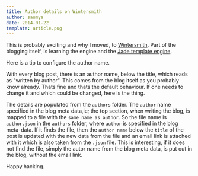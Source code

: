 ```yaml
---
title: Author details on Wintersmith
author: saumya
date: 2014-01-22
template: article.pug
---
```



This is probably exciting and why I moved, to [Wintersmith][1]. Part of the blogging itself, is learning the engine and the [Jade template engine][2].      

Here is a tip to configure the author name.      

With every blog post, there is an author name, below the title, which reads as "written by author". This comes from the blog itself as you probably know already. Thats fine and thats the default behaviour. If one needs to change it and which could be changed, here is the thing.      

The details are populated from the `authors` folder. The `author` name specified in the blog meta data,ie; the top section, when writing the blog, is mapped to a file with the `same name as author`. So the file name is `author.json` in the `authors` folder, where `author` is specified in the blog meta-data. If it finds the file, then the `author name` below the `title` of the post is updated with the new data from the file and an email link is attached with it which is also taken from the `.json` file. This is interesting, if it does not find the file, simply the autor name from the blog meta data, is put out in the blog, without the email link.      

Happy hacking.      


[1]: https://github.com/jnordberg/wintersmith
[2]: http://jade-lang.com/